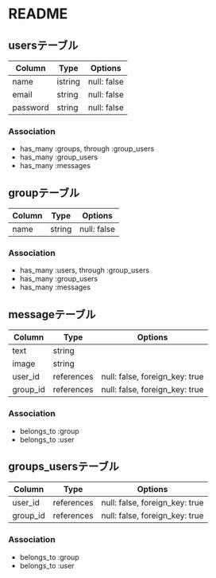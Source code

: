 # README


## usersテーブル
|Column|Type|Options|
|------|----|-------|
|name|istring|null: false|
|email|string|null: false|
|password|string|null: false|

### Association
- has_many :groups, through :group_users
- has_many :group_users
- has_many :messages


## groupテーブル
|Column|Type|Options|
|------|----|-------|
|name|string|null: false|

### Association
- has_many :users, through :group_users
- has_many :group_users
- has_many :messages


## messageテーブル
|Column|Type|Options|
|------|----|-------|
|text|string||
|image|string||
|user_id|references|null: false, foreign_key: true|
|group_id|references|null: false, foreign_key: true|

### Association
- belongs_to :group
- belongs_to :user

## groups_usersテーブル

|Column|Type|Options|
|------|----|-------|
|user_id|references|null: false, foreign_key: true|
|group_id|references|null: false, foreign_key: true|

### Association
- belongs_to :group
- belongs_to :user
